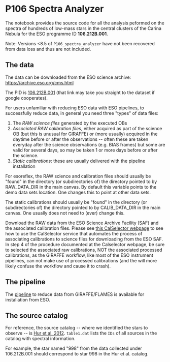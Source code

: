 # P106 Spectra Analyzer

The notebook provides the source code for all the analysis peformed on the spectra of hundreds of low-mass stars in the central clusters of the Carina Nebula for the ESO programme ID **106.212B.001**.

Note: Versions <8.5 of `P106_spectra_analyzer` have not been recovered from data loss and thus are not included.

## The data
The data can be downloaded from the ESO science archive: 
https://archive.eso.org/cms.html

The PID is [106.212B.001](https://archive.eso.org/wdb/wdb/eso/sched_rep_arc/query?progid=106.212B.001) (that link may take you straight to the dataset if google cooperates). 

For users unfamiliar with reducing ESO data with ESO pipelines, to successfully reduce data, in general you need three "types" of data files:

1. The *RAW science files* generated by the executed OBs
2. *Associated RAW calibration files*, either acquired as part of the science OB (but this is unusual for GIRAFFE) or (more usually) acquired in the daytime     before or after the observations -- often these are taken everyday after the science observations (e.g. BIAS frames) but some are valid for several days, so may be taken 1 or more days before or after the science.
3. *Static calibrations*: these are usually delivered with the pipeline installation

For esoreflex, the RAW science and calibration files should usually be "found" in the directory (or subdirectories of) the directory pointed to by RAW_DATA_DIR in the main canvas. By default this variable points to the demo data sets location. One changes this to point at other data sets.

The static calibrations should usually be "found" in the directory (or subdirectories of) the directory pointed to by CALIB_DATA_DIR in the main canvas. One usually does not need to (ever) change this.

Download the RAW data from the ESO Science Archive Facility (SAF) and the associated calibration files. Please see [this CalSelector webpage](http://archive.eso.org/cms/application_support/calselectorInfo.html) to see how to use the CalSelector service that automates the process of associating calibrations to science files for downloading from the ESO SAF. In step 4 of the procedure documented at the Calselector webpage, be sure to selected the associated raw calibrations, NOT the associated processed calibrations, as the GIRAFFE workflow, like most of the ESO instrument pipelines, can not make use of processed calibrations (and the will more likely confuse the workflow and cause it to crash).


## The pipeline
The [pipeline](https://eso.org/sci/software/pipelines/) to reduce data from GIRAFFE/FLAMES is available for installation from ESO.

## The source catalog
For reference, the source catalog -- where we identified the stars to observe -- is [Hur et al. 2012](https://ui.adsabs.harvard.edu/abs/2012AJ....143...41H/abstract). `table1.dat` lists the `IDs` of all sources in the catalog with spectral information. 

For example, the star named "998" from the data collected under 106.212B.001 should correspond to star 998 in the Hur et al. catalog. 
